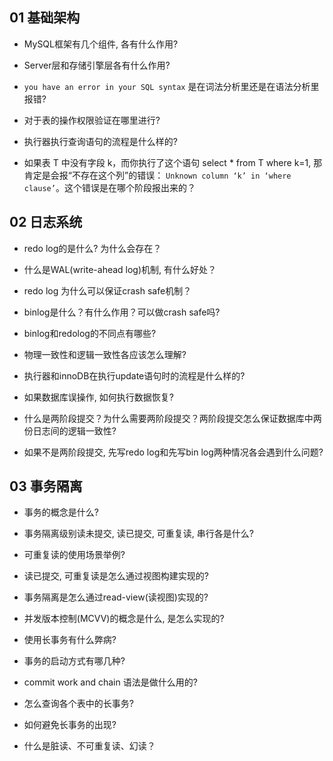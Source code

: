 ## 01 基础架构

- MySQL框架有几个组件, 各有什么作用?

- Server层和存储引擎层各有什么作用?
- `you have an error in your SQL syntax` 是在词法分析里还是在语法分析里报错?

- 对于表的操作权限验证在哪里进行?
- 执行器执行查询语句的流程是什么样的?

- 如果表 T 中没有字段 k，而你执行了这个语句 select * from T where k=1, 那肯定是会报“不存在这个列”的错误： `Unknown column ‘k’ in ‘where clause’`。这个错误是在哪个阶段报出来的？



## 02 日志系统

- redo log的是什么? 为什么会存在？

- 什么是WAL(write-ahead log)机制, 有什么好处？
- redo log 为什么可以保证crash safe机制？
- binlog是什么？有什么作用？可以做crash safe吗?
- binlog和redolog的不同点有哪些?
- 物理一致性和逻辑一致性各应该怎么理解?
- 执行器和innoDB在执行update语句时的流程是什么样的?
- 如果数据库误操作, 如何执行数据恢复?
- 什么是两阶段提交？为什么需要两阶段提交？两阶段提交怎么保证数据库中两份日志间的逻辑一致性?
- 如果不是两阶段提交, 先写redo log和先写bin log两种情况各会遇到什么问题?



## 03 事务隔离

- 事务的概念是什么?

- 事务隔离级别读未提交, 读已提交, 可重复读, 串行各是什么?

- 可重复读的使用场景举例? 
- 读已提交, 可重复读是怎么通过视图构建实现的?
- 事务隔离是怎么通过read-view(读视图)实现的?
- 并发版本控制(MCVV)的概念是什么, 是怎么实现的?
- 使用长事务有什么弊病? 
- 事务的启动方式有哪几种?
- commit work and chain 语法是做什么用的?
- 怎么查询各个表中的长事务?
- 如何避免长事务的出现?
- 什么是脏读、不可重复读、幻读？

